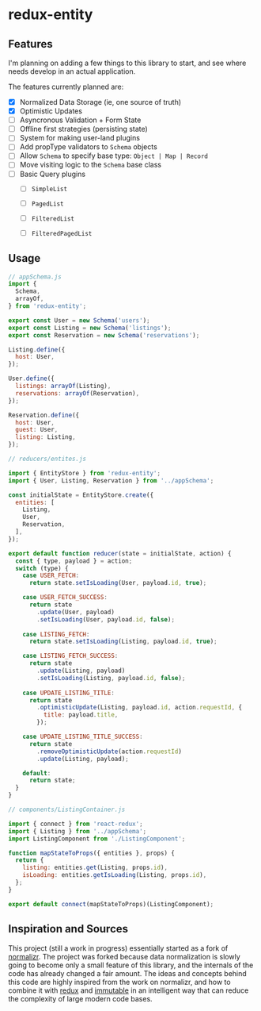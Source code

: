 # redux-entity

## Features

I'm planning on adding a few things to this library to start, and see where needs develop in an actual application.

The features currently planned are:

- [x] Normalized Data Storage (ie, one source of truth)
- [x] Optimistic Updates
- [ ] Asyncronous Validation + Form State
- [ ] Offline first strategies (persisting state)
- [ ] System for making user-land plugins
- [ ] Add propType validators to `Schema` objects
- [ ] Allow `Schema` to specify base type: `Object | Map | Record`
- [ ] Move visiting logic to the `Schema` base class
- [ ] Basic Query plugins
    - [ ] `SimpleList`
    - [ ] `PagedList`
    - [ ] `FilteredList`
    - [ ] `FilteredPagedList`


## Usage

```js
// appSchema.js
import {
  Schema,
  arrayOf,
} from 'redux-entity';

export const User = new Schema('users');
export const Listing = new Schema('listings');
export const Reservation = new Schema('reservations');

Listing.define({
  host: User,
});

User.define({
  listings: arrayOf(Listing),
  reservations: arrayOf(Reservation),
});

Reservation.define({
  host: User,
  guest: User,
  listing: Listing,
});

```

```js
// reducers/entites.js

import { EntityStore } from 'redux-entity';
import { User, Listing, Reservation } from '../appSchema';

const initialState = EntityStore.create({
  entities: [
    Listing,
    User,
    Reservation,
  ],
});

export default function reducer(state = initialState, action) {
  const { type, payload } = action;
  switch (type) {
    case USER_FETCH:
      return state.setIsLoading(User, payload.id, true);

    case USER_FETCH_SUCCESS:
      return state
        .update(User, payload)
        .setIsLoading(User, payload.id, false);
    
    case LISTING_FETCH:
      return state.setIsLoading(Listing, payload.id, true);

    case LISTING_FETCH_SUCCESS:
      return state
        .update(Listing, payload)
        .setIsLoading(Listing, payload.id, false);
    
    case UPDATE_LISTING_TITLE:
      return state
        .optimisticUpdate(Listing, payload.id, action.requestId, {
          title: payload.title,
        });

    case UPDATE_LISTING_TITLE_SUCCESS:
      return state
        .removeOptimisticUpdate(action.requestId)
        .update(Listing, payload);

    default: 
      return state;
  }
}

```

```js
// components/ListingContainer.js

import { connect } from 'react-redux';
import { Listing } from '../appSchema';
import ListingComponent from './ListingComponent';

function mapStateToProps({ entities }, props) {
  return {
    listing: entities.get(Listing, props.id),
    isLoading: entities.getIsLoading(Listing, props.id),
  };
}

export default connect(mapStateToProps)(ListingComponent);
```


## Inspiration and Sources

This project (still a work in progress) essentially started as a fork of [normalizr](https://github.com/paularmstrong/normalizr). The 
project was forked because data normalization is slowly going to become only a small feature of this library, and the
internals of the code has already changed a fair amount. The ideas and concepts behind this code are highly inspired
from the work on normalizr, and how to combine it with [redux](https://github.com/reactjs/redux) and [immutable](https://github.com/facebook/immutable-js) in an intelligent way that can reduce
the complexity of large modern code bases.
